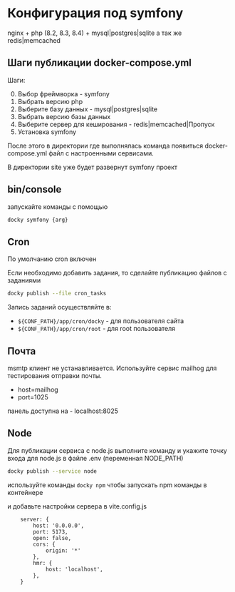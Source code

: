 # Конфигурация под symfony

nginx + php (8.2, 8.3, 8.4) + mysql|postgres|sqlite
а так же redis|memcached

## Шаги публикации docker-compose.yml

Шаги:

0. Выбор фреймворка - symfony
1. Выбрать версию php
2. Выберите базу данных - mysql|postgres|sqlite
3. Выбрать версию базы данных
4. Выберите сервер для кеширования - redis|memcached|Пропуск
5. Установка symfony

После этого в директории где выполнялась команда появиться docker-compose.yml файл с настроенными сервисами.

В директории site уже будет развернут symfony проект

## bin/console

запускайте команды с помощью

```bash
docky symfony {arg}
```

## Cron

По умолчанию cron включен

Если необходимо добавить задания, то сделайте публикацию файлов с заданиями

```bash
docky publish --file cron_tasks
```

Запись заданий осуществляйте в:
- `${CONF_PATH}/app/cron/docky` - для пользователя сайта
- `${CONF_PATH}/app/cron/root` - для root пользователя

## Почта

msmtp клиент не устанавливается.
Используйте сервис mailhog для тестирования отправки почты.

- host=mailhog
- port=1025

панель доступна на - localhost:8025

## Node

Для публикации сервиса с node.js выполните команду и укажите точку входа для node.js в файле .env (переменная NODE_PATH)

```bash 
docky publish --service node
```

используйте команды ```docky npm``` чтобы запускать npm команды в контейнере

и добавьте настройки сервера в vite.config.js 

```
    server: {
        host: '0.0.0.0',
        port: 5173,
        open: false,
        cors: {
            origin: '*'
        },
        hmr: {
            host: 'localhost',
        },
    }
```

